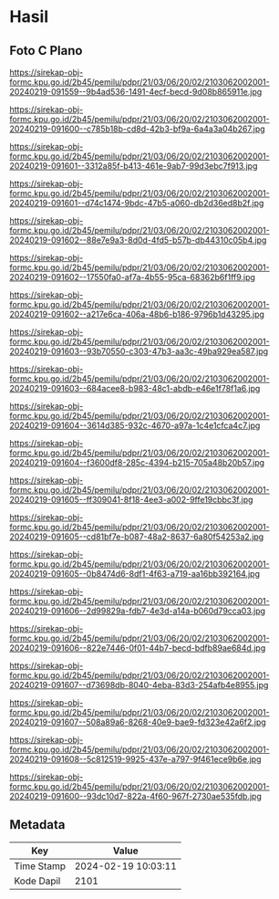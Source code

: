 # Hasil

## Foto C Plano

https://sirekap-obj-formc.kpu.go.id/2b45/pemilu/pdpr/21/03/06/20/02/2103062002001-20240219-091559--9b4ad536-1491-4ecf-becd-9d08b865911e.jpg

https://sirekap-obj-formc.kpu.go.id/2b45/pemilu/pdpr/21/03/06/20/02/2103062002001-20240219-091600--c785b18b-cd8d-42b3-bf9a-6a4a3a04b267.jpg

https://sirekap-obj-formc.kpu.go.id/2b45/pemilu/pdpr/21/03/06/20/02/2103062002001-20240219-091601--3312a85f-b413-461e-9ab7-99d3ebc7f913.jpg

https://sirekap-obj-formc.kpu.go.id/2b45/pemilu/pdpr/21/03/06/20/02/2103062002001-20240219-091601--d74c1474-9bdc-47b5-a060-db2d36ed8b2f.jpg

https://sirekap-obj-formc.kpu.go.id/2b45/pemilu/pdpr/21/03/06/20/02/2103062002001-20240219-091602--88e7e9a3-8d0d-4fd5-b57b-db44310c05b4.jpg

https://sirekap-obj-formc.kpu.go.id/2b45/pemilu/pdpr/21/03/06/20/02/2103062002001-20240219-091602--17550fa0-af7a-4b55-95ca-68362b6f1ff9.jpg

https://sirekap-obj-formc.kpu.go.id/2b45/pemilu/pdpr/21/03/06/20/02/2103062002001-20240219-091602--a217e6ca-406a-48b6-b186-9796b1d43295.jpg

https://sirekap-obj-formc.kpu.go.id/2b45/pemilu/pdpr/21/03/06/20/02/2103062002001-20240219-091603--93b70550-c303-47b3-aa3c-49ba929ea587.jpg

https://sirekap-obj-formc.kpu.go.id/2b45/pemilu/pdpr/21/03/06/20/02/2103062002001-20240219-091603--684acee8-b983-48c1-abdb-e46e1f78f1a6.jpg

https://sirekap-obj-formc.kpu.go.id/2b45/pemilu/pdpr/21/03/06/20/02/2103062002001-20240219-091604--3614d385-932c-4670-a97a-1c4e1cfca4c7.jpg

https://sirekap-obj-formc.kpu.go.id/2b45/pemilu/pdpr/21/03/06/20/02/2103062002001-20240219-091604--f3600df8-285c-4394-b215-705a48b20b57.jpg

https://sirekap-obj-formc.kpu.go.id/2b45/pemilu/pdpr/21/03/06/20/02/2103062002001-20240219-091605--ff309041-8f18-4ee3-a002-9ffe19cbbc3f.jpg

https://sirekap-obj-formc.kpu.go.id/2b45/pemilu/pdpr/21/03/06/20/02/2103062002001-20240219-091605--cd81bf7e-b087-48a2-8637-6a80f54253a2.jpg

https://sirekap-obj-formc.kpu.go.id/2b45/pemilu/pdpr/21/03/06/20/02/2103062002001-20240219-091605--0b8474d6-8df1-4f63-a719-aa16bb392164.jpg

https://sirekap-obj-formc.kpu.go.id/2b45/pemilu/pdpr/21/03/06/20/02/2103062002001-20240219-091606--2d99829a-fdb7-4e3d-a14a-b060d79cca03.jpg

https://sirekap-obj-formc.kpu.go.id/2b45/pemilu/pdpr/21/03/06/20/02/2103062002001-20240219-091606--822e7446-0f01-44b7-becd-bdfb89ae684d.jpg

https://sirekap-obj-formc.kpu.go.id/2b45/pemilu/pdpr/21/03/06/20/02/2103062002001-20240219-091607--d73698db-8040-4eba-83d3-254afb4e8955.jpg

https://sirekap-obj-formc.kpu.go.id/2b45/pemilu/pdpr/21/03/06/20/02/2103062002001-20240219-091607--508a89a6-8268-40e9-bae9-fd323e42a6f2.jpg

https://sirekap-obj-formc.kpu.go.id/2b45/pemilu/pdpr/21/03/06/20/02/2103062002001-20240219-091608--5c812519-9925-437e-a797-9f461ece9b6e.jpg

https://sirekap-obj-formc.kpu.go.id/2b45/pemilu/pdpr/21/03/06/20/02/2103062002001-20240219-091600--93dc10d7-822a-4f60-967f-2730ae535fdb.jpg


## Metadata

| Key        | Value               |
| ---------- | ------------------- |
| Time Stamp | 2024-02-19 10:03:11 |
| Kode Dapil | 2101                |



